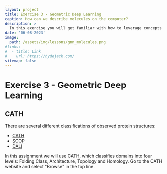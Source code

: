 ```yaml
---
layout: project
title: Exercise 3 - Geometric Deep Learning
caption: How can we describe molecules on the computer?
description: >
  In this exercise you will get familiar with how to leverage concepts from graphs and machine learning to make your algorithm learn something about molecules
date: '06-08-2023'
image: 
  path: /assets/img/lessons/gnn_molecules.png
#links:
#  - title: Link
#    url: https://hydejack.com/
sitemap: false
---
```


# Exercise 3 - Geometric Deep Learning

## CATH

There are several different classifications of observed protein structures:
- [CATH](http://www.cathdb.info/)
- [SCOP](http://scop2.mrc-lmb.cam.ac.uk/)
- [DALI](http://ekhidna.biocenter.helsinki.fi/dali/start)

In this assignment we will use CATH, which classifies domains into four levels: Folding Class, Architecture, Topology and Homology.
Go to the CATH website and select "Browse" in the top line.







